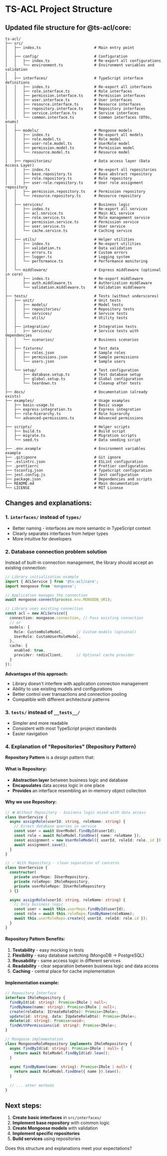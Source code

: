 # TS-ACL Project Structure

## Updated file structure for @ts-acl/core:

```
ts-acl/
├── src/
│   ├── index.ts                        # Main entry point
│   │
│   ├── config/                         # Configuration
│   │   ├── index.ts                    # Re-export all configurations
│   │   └── environment.ts              # Environment variables and validation
│   │
│   ├── interfaces/                     # TypeScript interface definitions
│   │   ├── index.ts                    # Re-export all interfaces
│   │   ├── role.interface.ts           # Role interfaces
│   │   ├── permission.interface.ts     # Permission interfaces
│   │   ├── user.interface.ts           # User interfaces
│   │   ├── resource.interface.ts       # Resource interfaces
│   │   ├── repository.interface.ts     # Repository interfaces
│   │   ├── service.interface.ts        # Service interfaces
│   │   └── common.interface.ts         # Common interfaces (DTOs, enums)
│   │
│   ├── models/                         # Mongoose models
│   │   ├── index.ts                    # Re-export all models
│   │   ├── role.model.ts               # Role model
│   │   ├── user-role.model.ts          # UserRole model
│   │   ├── permission.model.ts         # Permission model
│   │   └── resource.model.ts           # Resource model
│   │
│   ├── repositories/                   # Data access layer (Data Access Layer)
│   │   ├── index.ts                    # Re-export all repositories
│   │   ├── base.repository.ts          # Base abstract repository
│   │   ├── role.repository.ts          # Role repository
│   │   ├── user-role.repository.ts     # User role assignment repository
│   │   ├── permission.repository.ts    # Permission repository
│   │   └── resource.repository.ts      # Resource repository
│   │
│   ├── services/                       # Business logic
│   │   ├── index.ts                    # Re-export all services
│   │   ├── acl.service.ts              # Main ACL service
│   │   ├── role.service.ts             # Role management service
│   │   ├── permission.service.ts       # Permission service
│   │   ├── user.service.ts             # User service
│   │   └── cache.service.ts            # Caching service
│   │
│   ├── utils/                          # Helper utilities
│   │   ├── index.ts                    # Re-export utilities
│   │   ├── validation.ts               # Data validation
│   │   ├── errors.ts                   # Custom errors
│   │   ├── logger.ts                   # Logging system
│   │   └── performance.ts              # Performance monitoring
│   │
│   └── middleware/                     # Express middleware (optional in core)
│       ├── index.ts                    # Re-export middleware
│       ├── auth.middleware.ts          # Authorization middleware
│       └── validation.middleware.ts    # Validation middleware
│
├── tests/                              # Tests (without underscores)
│   ├── unit/                           # Unit tests
│   │   ├── models/                     # Model tests
│   │   ├── repositories/               # Repository tests
│   │   ├── services/                   # Service tests
│   │   └── utils/                      # Utility tests
│   │
│   ├── integration/                    # Integration tests
│   │   ├── services/                   # Service tests with dependencies
│   │   └── scenarios/                  # Business scenarios
│   │
│   ├── fixtures/                       # Test data
│   │   ├── roles.json                  # Sample roles
│   │   ├── permissions.json            # Sample permissions
│   │   └── users.json                  # Sample users
│   │
│   └── setup/                          # Test configuration
│       ├── database.setup.ts           # Test database setup
│       ├── global.setup.ts             # Global configuration
│       └── teardown.ts                 # Cleanup after tests
│
├── docs/                               # Documentation (already exists)
├── examples/                           # Usage examples
│   ├── basic-usage.ts                  # Basic usage
│   ├── express-integration.ts          # Express integration
│   ├── role-hierarchy.ts               # Role hierarchy
│   └── advanced-permissions.ts         # Advanced permissions
│
├── scripts/                            # Helper scripts
│   ├── build.ts                        # Build script
│   ├── migrate.ts                      # Migration scripts
│   └── seed.ts                         # Data seeding script
│
├── .env.example                        # Environment variables example
├── .gitignore                          # Git ignore
├── .eslintrc.json                      # ESLint configuration
├── .prettierrc                         # Prettier configuration
├── tsconfig.json                       # TypeScript configuration
├── jest.config.js                      # Jest configuration
├── package.json                        # Dependencies and scripts
├── README.md                           # Main documentation
└── LICENSE                             # MIT License
```

## Changes and explanations:

### 1. **`interfaces/` instead of `types/`**
- Better naming - interfaces are more semantic in TypeScript context
- Clearly separates interfaces from helper types
- More intuitive for developers

### 2. **Database connection problem solution**

Instead of built-in connection management, the library should accept an existing connection:

```typescript
// Library initialization example
import { ACLService } from '@ts-acl/core';
import mongoose from 'mongoose';

// Application manages the connection
await mongoose.connect(process.env.MONGODB_URI);

// Library uses existing connection
const acl = new ACLService({
  connection: mongoose.connection, // Pass existing connection
  // or
  models: {
    Role: CustomRoleModel,      // Custom models (optional)
    UserRole: CustomUserRoleModel,
  },
  cache: {
    enabled: true,
    provider: redisClient,      // Optional cache provider
  }
});
```

**Advantages of this approach:**
- Library doesn't interfere with application connection management
- Ability to use existing models and configurations
- Better control over transactions and connection pooling
- Compatible with different architectural patterns

### 3. **`tests/` instead of `__tests__/`**
- Simpler and more readable
- Consistent with most TypeScript project standards
- Easier navigation

### 4. **Explanation of "Repositories" (Repository Pattern)**

**Repository Pattern** is a design pattern that:

#### **What is Repository:**
- **Abstraction layer** between business logic and database
- **Encapsulates** data access logic in one place
- **Provides** an interface resembling an in-memory object collection

#### **Why we use Repository:**
```typescript
// ❌ Without Repository - business logic mixed with data access
class UserService {
  async assignRole(userId: string, roleName: string) {
    // Direct database queries in service
    const user = await UserModel.findById(userId);
    const role = await RoleModel.findOne({ name: roleName });
    const assignment = new UserRoleModel({ userId, roleId: role._id });
    await assignment.save();
  }
}

// ✅ With Repository - clean separation of concerns
class UserService {
  constructor(
    private userRepo: IUserRepository,
    private roleRepo: IRoleRepository,
    private userRoleRepo: IUserRoleRepository
  ) {}

  async assignRole(userId: string, roleName: string) {
    // Only business logic
    const user = await this.userRepo.findById(userId);
    const role = await this.roleRepo.findByName(roleName);
    await this.userRoleRepo.create({ userId, roleId: role.id });
  }
}
```

#### **Repository Pattern Benefits:**
1. **Testability** - easy mocking in tests
2. **Flexibility** - easy database switching (MongoDB → PostgreSQL)
3. **Reusability** - same access logic in different services
4. **Readability** - clear separation between business logic and data access
5. **Caching** - central place for cache implementation

#### **Implementation example:**
```typescript
// Repository Interface
interface IRoleRepository {
  findById(id: string): Promise<IRole | null>;
  findByName(name: string): Promise<IRole | null>;
  create(roleData: ICreateRoleDto): Promise<IRole>;
  update(id: string, data: IUpdateRoleDto): Promise<IRole>;
  delete(id: string): Promise<void>;
  findWithPermissions(id: string): Promise<IRole>;
}

// Mongoose implementation
class MongooseRoleRepository implements IRoleRepository {
  async findById(id: string): Promise<IRole | null> {
    return await RoleModel.findById(id).lean();
  }
  
  async findByName(name: string): Promise<IRole | null> {
    return await RoleModel.findOne({ name }).lean();
  }
  
  // ... other methods
}
```

## Next steps:

1. **Create basic interfaces** in `src/interfaces/`
2. **Implement base repository** with common logic
3. **Create Mongoose models** with validation
4. **Implement specific repositories**
5. **Build services** using repositories

Does this structure and explanations meet your expectations?
